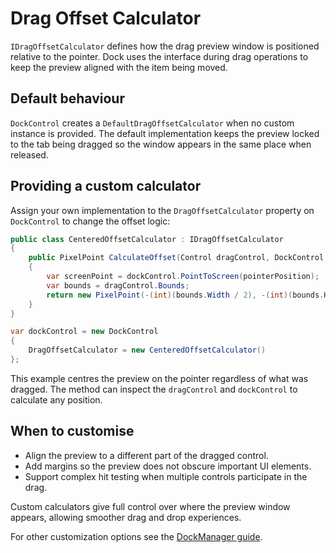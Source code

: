 # Drag Offset Calculator

`IDragOffsetCalculator` defines how the drag preview window is positioned relative to the pointer. Dock uses the interface during drag operations to keep the preview aligned with the item being moved.

## Default behaviour

`DockControl` creates a `DefaultDragOffsetCalculator` when no custom instance is provided. The default implementation keeps the preview locked to the tab being dragged so the window appears in the same place when released.

## Providing a custom calculator

Assign your own implementation to the `DragOffsetCalculator` property on `DockControl` to change the offset logic:

```csharp
public class CenteredOffsetCalculator : IDragOffsetCalculator
{
    public PixelPoint CalculateOffset(Control dragControl, DockControl dockControl, Point pointerPosition)
    {
        var screenPoint = dockControl.PointToScreen(pointerPosition);
        var bounds = dragControl.Bounds;
        return new PixelPoint(-(int)(bounds.Width / 2), -(int)(bounds.Height / 2));
    }
}

var dockControl = new DockControl
{
    DragOffsetCalculator = new CenteredOffsetCalculator()
};
```

This example centres the preview on the pointer regardless of what was dragged. The method can inspect the `dragControl` and `dockControl` to calculate any position.

## When to customise

- Align the preview to a different part of the dragged control.
- Add margins so the preview does not obscure important UI elements.
- Support complex hit testing when multiple controls participate in the drag.

Custom calculators give full control over where the preview window appears, allowing smoother drag and drop experiences.

For other customization options see the [DockManager guide](dock-manager-guide.md).
